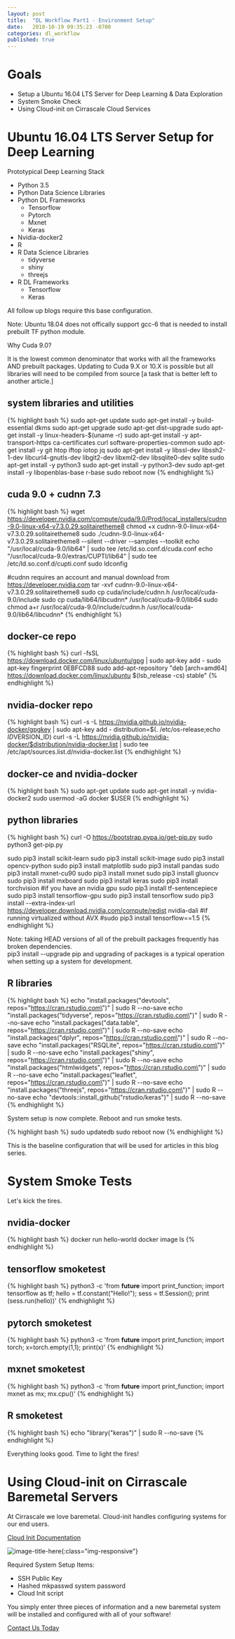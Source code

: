 ```yaml
---
layout: post
title:  "DL Workflow Part1 - Environment Setup"
date:   2018-10-19 09:35:23 -0700
categories: dl_workflow
published: true
---
```


# Goals
- Setup a Ubuntu 16.04 LTS Server for Deep Learning & Data Exploration
- System Smoke Check
- Using Cloud-init on Cirrascale Cloud Services

# Ubuntu 16.04 LTS Server Setup for Deep Learning

Prototypical Deep Learning Stack
- Python 3.5
- Python Data Science Libraries
- Python DL Frameworks
  - Tensorflow
  - Pytorch
  - Mxnet
  - Keras
- Nvidia-docker2
- R 
- R Data Science Libraries
  - tidyverse
  - shiny
  - threejs
- R DL Frameworks
  - Tensorflow
  - Keras

All follow up blogs require this base configuration.

Note: Ubuntu 18.04 does not offically support gcc-6 that is needed to install prebuilt TF python module.

Why Cuda 9.0?

It is the lowest common denominator that works with all the frameworks AND prebuilt packages.
Updating to Cuda 9.X or 10.X is possible but all libraries will need to be compiled from source [a task that is better left to another article.]

## system libraries and utilities
{% highlight bash %}
sudo apt-get update
sudo apt-get install -y build-essential dkms
sudo apt-get upgrade
sudo apt-get dist-upgrade
sudo apt-get install -y linux-headers-$(uname -r)
sudo apt-get install -y apt-transport-https ca-certificates curl software-properties-common
sudo apt-get install -y git htop iftop iotop jq
sudo apt-get install -y libssl-dev libssh2-1-dev  libcurl4-gnutls-dev libgit2-dev libxml2-dev libsqlite0-dev sqlite
sudo apt-get install -y python3
sudo apt-get install -y python3-dev
sudo apt-get install -y libopenblas-base r-base
sudo reboot now
{% endhighlight %}

## cuda 9.0 + cudnn 7.3
{% highlight bash %}
wget https://developer.nvidia.com/compute/cuda/9.0/Prod/local_installers/cudnn-9.0-linux-x64-v7.3.0.29.solitairetheme8
chmod +x cudnn-9.0-linux-x64-v7.3.0.29.solitairetheme8
sudo ./cudnn-9.0-linux-x64-v7.3.0.29.solitairetheme8 --silent --driver --samples --toolkit
echo "/usr/local/cuda-9.0/lib64" | sudo tee /etc/ld.so.conf.d/cuda.conf
echo "/usr/local/cuda-9.0/extras/CUPTI/lib64" | sudo tee /etc/ld.so.conf.d/cupti.conf
sudo ldconfig

#cudnn requires an account and manual download from https://developer.nvidia.com
tar -xvf cudnn-9.0-linux-x64-v7.3.0.29.solitairetheme8
sudo cp cuda/include/cudnn.h /usr/local/cuda-9.0/include
sudo cp cuda/lib64/libcudnn* /usr/local/cuda-9.0/lib64
sudo chmod a+r /usr/local/cuda-9.0/include/cudnn.h /usr/local/cuda-9.0/lib64/libcudnn*
{% endhighlight %}

## docker-ce repo
{% highlight bash %}
curl -fsSL https://download.docker.com/linux/ubuntu/gpg | sudo apt-key add -
sudo apt-key fingerprint 0EBFCD88
sudo add-apt-repository "deb [arch=amd64] https://download.docker.com/linux/ubuntu $(lsb_release -cs) stable"
{% endhighlight %}

## nvidia-docker repo
{% highlight bash %}
curl -s -L https://nvidia.github.io/nvidia-docker/gpgkey | sudo apt-key add -
distribution=$(. /etc/os-release;echo $ID$VERSION_ID)
curl -s -L https://nvidia.github.io/nvidia-docker/$distribution/nvidia-docker.list | sudo tee /etc/apt/sources.list.d/nvidia-docker.list
{% endhighlight %}

## docker-ce and nvidia-docker
{% highlight bash %}
sudo apt-get update
sudo apt-get install -y nvidia-docker2
sudo usermod -aG docker $USER
{% endhighlight %}

## python libraries
{% highlight bash %}
curl -O https://bootstrap.pypa.io/get-pip.py
sudo python3 get-pip.py

sudo pip3 install scikit-learn
sudo pip3 install scikit-image
sudo pip3 install opencv-python
sudo pip3 install matplotlib
sudo pip3 install pandas
sudo pip3 install mxnet-cu90
sudo pip3 install mxnet
sudo pip3 install gluoncv
sudo pip3 install mxboard
sudo pip3 install keras
sudo pip3 install torchvision
#if you have an nvidia gpu
sudo pip3 install tf-sentencepiece
sudo pip3 install tensorflow-gpu
sudo pip3 install tensorflow
sudo pip3 install --extra-index-url https://developer.download.nvidia.com/compute/redist nvidia-dali
#if running virtualized without AVX
#sudo pip3 install tensorflow==1.5
{% endhighlight %}

Note: taking HEAD versions of all of the prebuilt packages frequently has broken dependencies.  
pip3 install --upgrade pip and upgrading of packages is a typical operation when setting up a system for development.

## R libraries
{% highlight bash %}
echo "install.packages(\"devtools\", repos=\"https://cran.rstudio.com\")" | sudo R --no-save
echo "install.packages(\"tidyverse\", repos=\"https://cran.rstudio.com\")" | sudo R --no-save
echo "install.packages(\"data.table\", repos=\"https://cran.rstudio.com\")" | sudo R --no-save
echo "install.packages(\"dplyr\", repos=\"https://cran.rstudio.com\")" | sudo R --no-save
echo "install.packages(\"RSQLite\", repos=\"https://cran.rstudio.com\")" | sudo R --no-save
echo "install.packages(\"shiny\", repos=\"https://cran.rstudio.com\")" | sudo R --no-save
echo "install.packages(\"htmlwidgets\", repos=\"https://cran.rstudio.com\")" | sudo R --no-save
echo "install.packages(\"leaflet\", repos=\"https://cran.rstudio.com\")" | sudo R --no-save
echo "install.packages(\"threejs\", repos=\"https://cran.rstudio.com\")" | sudo R --no-save
echo "devtools::install_github(\"rstudio/keras\")" | sudo R --no-save
{% endhighlight %}

System setup is now complete. Reboot and run smoke tests.

{% highlight bash %}
sudo updatedb
sudo reboot now
{% endhighlight %}

This is the baseline configuration that will be used for articles in this blog series.

# System Smoke Tests

Let's kick the tires.

## nvidia-docker
{% highlight bash %}
docker run hello-world
docker image ls
{% endhighlight %}

## tensorflow smoketest
{% highlight bash %}
python3 -c 'from __future__ import print_function; import tensorflow as tf; hello = tf.constant("Hello!"); sess = tf.Session(); print (sess.run(hello))'
{% endhighlight %}

## pytorch smoketest
{% highlight bash %}
python3 -c 'from __future__ import print_function; import torch; x=torch.empty(1,1); print(x)'
{% endhighlight %}

## mxnet smoketest
{% highlight bash %}
python3 -c 'from __future__ import print_function; import mxnet as mx; mx.cpu()'
{% endhighlight %}

## R smoketest
{% highlight bash %}
echo "library(\"keras\")" | sudo R --no-save
{% endhighlight %}

Everything looks good. Time to light the fires!

# Using Cloud-init on Cirrascale Baremetal Servers

At Cirrascale we love baremetal. Cloud-init handles configuring systems for our end users.

[Cloud Init Documentation]([https://cloudinit.readthedocs.io/en/latest/ )

![image-title-here](/assets/images/maps_provision.jpg){:class="img-responsive"}

Required System Setup Items:
- SSH Public Key
- Hashed mkpasswd system password
- Cloud Init script

You simply enter three pieces of information and a new baremetal system will be installed and configured with all of your software!

[Contact Us Today](mailto:info@cirrascale.com)